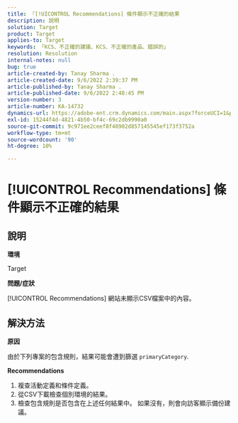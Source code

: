 ```yaml
---
title: 『[!UICONTROL Recommendations] 條件顯示不正確的結果
description: 說明
solution: Target
product: Target
applies-to: Target
keywords: 「KCS、不正確的建議、KCS、不正確的產品、錯誤的」
resolution: Resolution
internal-notes: null
bug: true
article-created-by: Tanay Sharma .
article-created-date: 9/6/2022 2:39:37 PM
article-published-by: Tanay Sharma .
article-published-date: 9/6/2022 2:48:45 PM
version-number: 3
article-number: KA-14732
dynamics-url: https://adobe-ent.crm.dynamics.com/main.aspx?forceUCI=1&pagetype=entityrecord&etn=knowledgearticle&id=43ddcfba-f12d-ed11-9db1-002248086735
exl-id: 15244f4d-4821-4b50-bf4c-69c2db9990a0
source-git-commit: 9c971ee2ceef8f48902d857145545ef173f3752a
workflow-type: tm+mt
source-wordcount: '90'
ht-degree: 10%

---
```


# [!UICONTROL Recommendations] 條件顯示不正確的結果

## 說明


<b>環境</b>

Target



<b>問題/症狀</b>

[!UICONTROL Recommendations] 網站未顯示CSV檔案中的內容。


## 解決方法


<b>原因</b>

由於下列專案的包含規則，結果可能會遭到篩選 `primaryCategory`.



<b>Recommendations</b>

1. 複查活動定義和條件定義。
2. 從CSV下載檢查個別環境的結果。
3. 檢查包含規則是否包含在上述任何結果中。 如果沒有，則會向訪客顯示備份建議。
